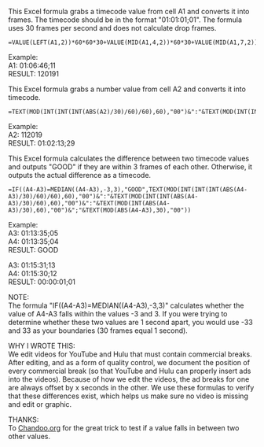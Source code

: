 This Excel formula grabs a timecode value from cell A1 and converts it into frames. The timecode should be in the format "01:01:01;01". The formula uses 30 frames per second and does not calculate drop frames.

	=VALUE(LEFT(A1,2))*60*60*30+VALUE(MID(A1,4,2))*60*30+VALUE(MID(A1,7,2))*30+RIGHT(A1,2)

Example:  
A1: 01:06:46;11  
RESULT: 120191  

This Excel formula grabs a number value from cell A2 and converts it into timecode.

	=TEXT(MOD(INT(INT(INT(ABS(A2)/30)/60)/60),60),"00")&":"&TEXT(MOD(INT(INT(ABS(A2)/30)/60),60),"00")&":"&TEXT(MOD(INT(ABS(A2)/30),60),"00")&";"&TEXT(MOD(ABS(A2),30),"00")

Example:  
A2:  112019  
RESULT: 01:02:13;29  

This Excel formula calculates the difference between two timecode values and outputs "GOOD" if they are within 3 frames of each other. Otherwise, it outputs the actual difference as a timecode.

	=IF((A4-A3)=MEDIAN((A4-A3),-3,3),"GOOD",TEXT(MOD(INT(INT(INT(ABS(A4-A3)/30)/60)/60),60),"00")&":"&TEXT(MOD(INT(INT(ABS(A4-A3)/30)/60),60),"00")&":"&TEXT(MOD(INT(ABS(A4-A3)/30),60),"00")&";"&TEXT(MOD(ABS(A4-A3),30),"00"))

Example:  
A3: 01:13:35;05  
A4: 01:13:35;04  
RESULT: GOOD  

A3: 01:15:31;13  
A4: 01:15:30;12  
RESULT: 00:00:01;01  

NOTE:  
The formula "IF((A4-A3)=MEDIAN((A4-A3),-3,3)" calculates whether the value of A4-A3 falls within the values -3 and 3. If you were trying to determine whether these two values are 1 second apart, you would use -33 and 33 as your boundaries (30 frames equal 1 second).

WHY I WROTE THIS:  
We edit videos for YouTube and Hulu that must contain commercial breaks. After editing, and as a form of quality control, we document the position of every commercial break (so that YouTube and Hulu can properly insert ads into the videos). Because of how we edit the videos, the ad breaks for one are always offset by x seconds in the other. We use these formulas to verify that these differences exist, which helps us make sure no video is missing and edit or graphic.

THANKS:  
To [Chandoo.org](http://chandoo.org/wp/2010/06/24/between-formula-excel/) for the great trick to test if a value falls in between two other values.